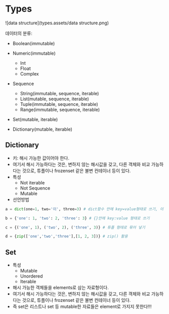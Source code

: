 # Types



![data structure](types.assets/data structure.png)



데이터의 분류:



- Boolean(immutable)

- Numeric(immutable)
  - Int
  - Float
  - Complex

- Sequence
  - String(immutable, sequence, iterable)
  - List(mutable, sequence, iterable)
  - Tuple(immutable, sequence, iterable)
  - Range(immutable, sequence, iterable)

- Set(mutable, iterable)
- Dictionary(mutable, iterable)



## Dictionary

- 키: 해시 가능한 값이어야 한다.
- 여기서 해시 가능하다는 것은, 변하지 않는 해시값을 갖고, 다른 객체와 비교 가능하다는 것으로, 튜플이나 frozenset 같은 불변 컨테이너 등이 있다.
- 특성
  - Not iterable
  - Not Sequence
  - Mutable
- 선언방법

```python
a = dict(one=1, two='이', three=3) # dict함수 안에 key=value형태로 쓰기, 이 때 주의해야 할 점은, key 자리에 숫자나 문자열 형태를 쓸 수 없다는 점이다. 일반 변수처럼 적으면 문자열로 들어간다 - 함수 문서의 인자 설명 참조.

b = {'one': 1, 'two': 2, 'three': 3} # {}안에 key:value 형태로 쓰기

c = {('one', 1), ('two', 2), ('three', 3)} # 튜플 형태로 묶어 넣기

d = {zip(['one','two','three'],[1, 2, 3])} # zip() 활용


```



## Set

- 특성
  - Mutable
  - Unordered
  - Iterable
- 해시 가능한 객체들을 elements로 삼는 자료형이다.
- 여기서 해시 가능하다는 것은, 변하지 않는 해시값을 갖고, 다른 객체와 비교 가능하다는 것으로, 튜플이나 frozenset 같은 불변 컨테이너 등이 있다.
- 즉 set은 리스트나 set 등 mutable한 자료들은 element로 가지지 못한다!!!
